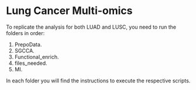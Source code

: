 # Lung Cancer Multi-omics

To replicate the analysis for both LUAD and LUSC, you need to run the folders in order:

1. PrepoData.
2. SGCCA.
3. Functional_enrich.
4. files_needed.
5. MI.

In each folder you will find the instructions to execute the respective scripts.
